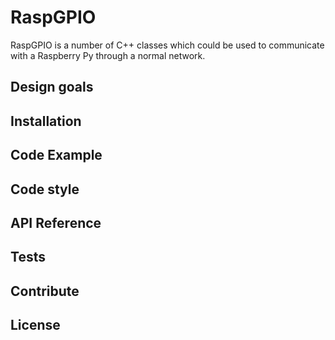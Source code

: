 
# RaspGPIO

RaspGPIO is a number of C++ classes which could be used to communicate with a Raspberry Py through a normal network. 

## Design goals



## Installation


## Code Example


## Code style

## API Reference




## Tests


## Contribute


## License

